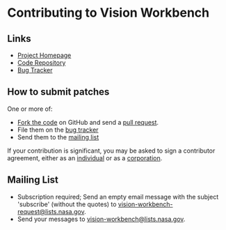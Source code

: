 # Contributing to Vision Workbench

## Links
- [Project Homepage][home]
- [Code Repository][repo]
- [Bug Tracker][bugs]

## How to submit patches
One or more of:

- [Fork the code](http://help.github.com/forking/) on GitHub and send a [pull request](http://github.com/guides/pull-requests).
- File them on the [bug tracker][bugs]
- Send them to the [mailing list][list]

If your contribution is significant, you may be asked to sign a contributor agreement, either as an [individual][clai] or as a [corporation][clac].

## Mailing List
- Subscription required; Send an empty email message with the subject 'subscribe' (without the quotes) to [vision-workbench-request@lists.nasa.gov][listr].
- Send your messages to [vision-workbench@lists.nasa.gov][list].

[home]: http://ti.arc.nasa.gov/tech/asr/intelligent-robotics/nasa-vision-workbench/
[repo]: http://github.com/visionworkbench/visionworkbench
[bugs]: http://github.com/visionworkbench/visionworkbench/issues
[list]: mailto:vision-workbench@lists.nasa.gov
[listr]: mailto:vision-workbench-request@lists.nasa.gov
[clac]: http://ti.arc.nasa.gov/m/project/nasa-vision-workbench/VW-CLA-Corp.pdf
[clai]: http://ti.arc.nasa.gov/m/project/nasa-vision-workbench/VW-CLA-Individual.pdf
